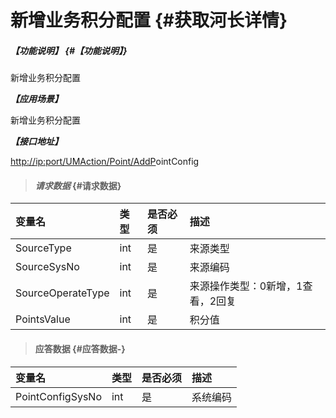 # 新增业务积分配置 {#获取河长详情}

##### _【功能说明】_ {#【功能说明】}

新增业务积分配置

_**【应用场景】**_

新增业务积分配置

_**【接口地址】**_

[http://ip:port/UMAction/Point/AddP](http://ip:port/HMQuery/RiverMaster/GetRiverMasterByRiverMasterSysNo)ointConfig

> #### _请求数据_ {#请求数据}

| 变量名 | 类型 | 是否必须 | 描述 |
| :--- | :--- | :--- | :--- |
| SourceType | int | 是 | 来源类型 |
| SourceSysNo | int | 是 | 来源编码 |
| SourceOperateType | int | 是 | 来源操作类型：0新增，1查看，2回复 |
| PointsValue | int | 是 | 积分值 |

> #### 应答数据 {#应答数据-}

| 变量名 | 类型 | 是否必须 | 描述 |
| :--- | :--- | :--- | :--- |
| PointConfigSysNo | int | 是 | 系统编码 |



